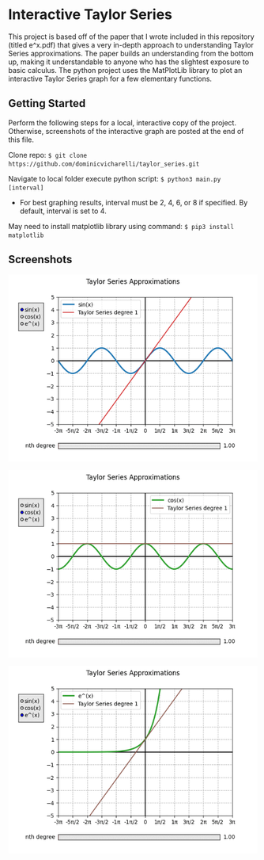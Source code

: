 # Interactive Taylor Series 

This project is based off of the paper that I wrote included in this 
repository (titled e^x.pdf) that gives a very in-depth approach to 
understanding Taylor Series approximations. The paper builds an understanding
from the bottom up, making it understandable to anyone who has the slightest
exposure to basic calculus. The python project uses the MatPlotLib library
to plot an interactive Taylor Series graph for a few elementary functions.

## Getting Started

Perform the following steps for a local, interactive copy of the project. Otherwise, screenshots of the interactive graph are posted at the end of this file. 

Clone repo: 
`$ git clone https://github.com/dominicvicharelli/taylor_series.git`

Navigate to local folder execute python script: 
`$ python3 main.py [interval]`
* For best graphing results, interval must be 2, 4, 6, or 8 if specified. By default, interval is set to 4.

May need to install matplotlib library using command: 
`$ pip3 install matplotlib`


## Screenshots
![Sine wave gif](https://github.com/dominicvicharelli/taylor_series/raw/master/gifs/sin.gif)

![Cosine wave gif](https://github.com/dominicvicharelli/taylor_series/raw/master/gifs/cos.gif)

![e^x gif](https://github.com/dominicvicharelli/taylor_series/raw/master/gifs/e.gif)
